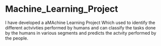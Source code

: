# Machine_Learning_Project
I have developed a aMAchine Learning Project Which used to identify the different actvivties performed by humans and can classify the tasks done by the humans in various segments and predicts the actvity performed by the people.

